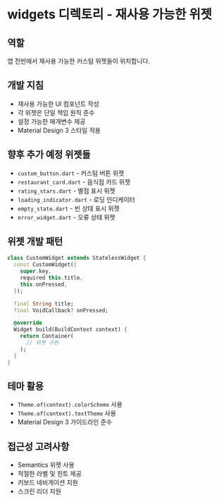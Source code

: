 # widgets 디렉토리 - 재사용 가능한 위젯

## 역할
앱 전반에서 재사용 가능한 커스텀 위젯들이 위치합니다.

## 개발 지침
- 재사용 가능한 UI 컴포넌트 작성
- 각 위젯은 단일 책임 원칙 준수
- 설정 가능한 매개변수 제공
- Material Design 3 스타일 적용

## 향후 추가 예정 위젯들
- `custom_button.dart` - 커스텀 버튼 위젯
- `restaurant_card.dart` - 음식점 카드 위젯
- `rating_stars.dart` - 별점 표시 위젯
- `loading_indicator.dart` - 로딩 인디케이터
- `empty_state.dart` - 빈 상태 표시 위젯
- `error_widget.dart` - 오류 상태 위젯

## 위젯 개발 패턴
```dart
class CustomWidget extends StatelessWidget {
  const CustomWidget({
    super.key,
    required this.title,
    this.onPressed,
  });

  final String title;
  final VoidCallback? onPressed;

  @override
  Widget build(BuildContext context) {
    return Container(
      // 위젯 구현
    );
  }
}
```

## 테마 활용
- `Theme.of(context).colorScheme` 사용
- `Theme.of(context).textTheme` 사용
- Material Design 3 가이드라인 준수

## 접근성 고려사항
- Semantics 위젯 사용
- 적절한 라벨 및 힌트 제공
- 키보드 네비게이션 지원
- 스크린 리더 지원 